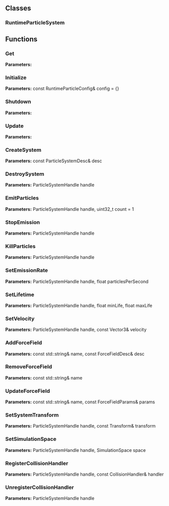 
## Classes

### RuntimeParticleSystem




## Functions

### Get



**Parameters:** 

### Initialize



**Parameters:** const RuntimeParticleConfig& config = {}

### Shutdown



**Parameters:** 

### Update



**Parameters:** 

### CreateSystem



**Parameters:** const ParticleSystemDesc& desc

### DestroySystem



**Parameters:** ParticleSystemHandle handle

### EmitParticles



**Parameters:** ParticleSystemHandle handle, uint32_t count = 1

### StopEmission



**Parameters:** ParticleSystemHandle handle

### KillParticles



**Parameters:** ParticleSystemHandle handle

### SetEmissionRate



**Parameters:** ParticleSystemHandle handle, float particlesPerSecond

### SetLifetime



**Parameters:** ParticleSystemHandle handle, float minLife, float maxLife

### SetVelocity



**Parameters:** ParticleSystemHandle handle, const Vector3& velocity

### AddForceField



**Parameters:** const std::string& name, const ForceFieldDesc& desc

### RemoveForceField



**Parameters:** const std::string& name

### UpdateForceField



**Parameters:** const std::string& name, const ForceFieldParams& params

### SetSystemTransform



**Parameters:** ParticleSystemHandle handle, const Transform& transform

### SetSimulationSpace



**Parameters:** ParticleSystemHandle handle, SimulationSpace space

### RegisterCollisionHandler



**Parameters:** ParticleSystemHandle handle, const CollisionHandler& handler

### UnregisterCollisionHandler



**Parameters:** ParticleSystemHandle handle
